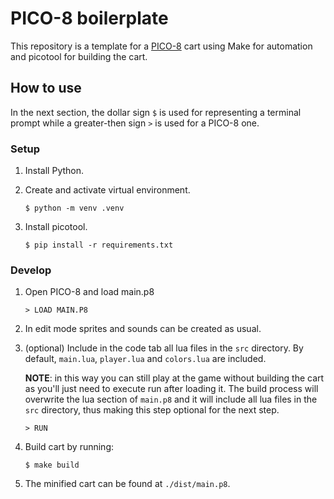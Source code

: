 # PICO-8 boilerplate

This repository is a template for a [PICO-8](https://www.lexaloffle.com/pico-8.php) cart using Make for automation and picotool for building the cart.

## How to use

In the next section, the dollar sign `$` is used for representing a terminal prompt while a greater-then sign `>` is used for a PICO-8 one.

### Setup

1. Install Python.
2. Create and activate virtual environment.

    ```
    $ python -m venv .venv
    ```
3. Install picotool.

    ```
    $ pip install -r requirements.txt
    ```

### Develop

1. Open PICO-8 and load main.p8

    ```
    > LOAD MAIN.P8
    ```
2. In edit mode sprites and sounds can be created as usual.
3. (optional) Include in the code tab all lua files in the `src` directory. By default, `main.lua`, `player.lua` and `colors.lua` are included.

    **NOTE**: in this way you can still play at the game without building the cart as you'll just need to execute run after loading it. The build process will overwrite the lua section of `main.p8` and it will include all lua files in the `src` directory, thus making this step optional for the next step.
    ```
    > RUN
    ```
4. Build cart by running:

    ```
    $ make build
    ```
5. The minified cart can be found at `./dist/main.p8`.
